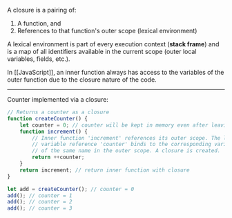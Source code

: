 A closure is a pairing of:
1.  A function, and
2.  References to that function's outer scope (lexical environment)

A lexical environment is part of every execution context (**stack frame**) and is a map of all identifiers available in the current scope (outer local variables, fields, etc.).

In [[JavaScript]], an inner function always has access to the variables of the outer function due to the closure nature of the code.

---

Counter implemented via a closure:

```javascript
// Returns a counter as a closure
function createCounter() {
    let counter = 0; // counter will be kept in memory even after leaving scope
    function increment() {
        // Inner function 'increment' references its outer scope. The local 
        // variable reference 'counter' binds to the corresponding variable
        // of the same name in the outer scope. A closure is created.
        return ++counter; 
    }
    return increment; // return inner function with closure
}

let add = createCounter(); // counter = 0
add(); // counter = 1
add(); // counter = 2
add(); // counter = 3
```